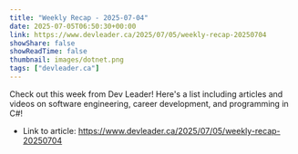 ```yaml
---
title: "Weekly Recap - 2025-07-04"
date: 2025-07-05T06:50:30+00:00
link: https://www.devleader.ca/2025/07/05/weekly-recap-20250704
showShare: false
showReadTime: false
thumbnail: images/dotnet.png
tags: ["devleader.ca"]
---
```

Check out this week from Dev Leader! Here's a list including articles and videos on software engineering, career development, and programming in C#!

- Link to article: https://www.devleader.ca/2025/07/05/weekly-recap-20250704